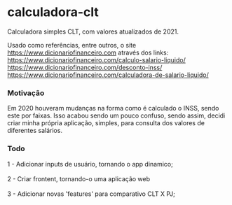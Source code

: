 # calculadora-clt
Calculadora simples CLT, com valores atualizados de 2021.

Usado como referências, entre outros, o site https://www.dicionariofinanceiro.com através dos links:
https://www.dicionariofinanceiro.com/calculo-salario-liquido/
<br /> 
https://www.dicionariofinanceiro.com/desconto-inss/
<br /> 
https://www.dicionariofinanceiro.com/calculadora-de-salario-liquido/


### Motivação
Em 2020 houveram mudanças na forma como é calculado o INSS, sendo este por faixas. Isso acabou sendo um pouco confuso, sendo assim, decidi criar minha própria aplicação, simples, para consulta dos valores de diferentes salários. 


### Todo

1 - Adicionar inputs de usuário, tornando o app dinamico;
<br /> <br />
2 - Criar frontent, tornando-o uma aplicação web
<br /> <br />
3 - Adicionar novas 'features' para comparativo CLT X PJ;
